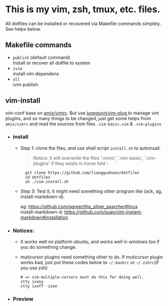 This is my vim, zsh, tmux, etc. files.
===
All dotfiles can be installed or recovered via Makefile commands simplely. See helps below.

## Makefile commands
* `publish` (default command)  
    install or recover all dotfile to system
* `ivim`  
    install vim dependens
* `all`  
    ivim publish

## vim-install
vim-conf base on [amix/vimrc](https://github.com/amix/vimrc). But use [ junegunn/vim-plug ](https://github.com/junegunn/vim-plug) to manage vim plugins,
and so many things to be changed, just get some helps from `amix/vimrc` and read the sources from files `.vim-basic.vim` & `.vim-plugins`

* ### install

  - Step 1: clone the files, and use shell script `install.sh` to autoinsall.
    > Notice: it will overwrite the files '.vimrc', '.vim-basic', '.vim-plugins' if they exists in home fold `~`
  
          git clone https://github.com/liangguohuan/dotfiles
          cd dotfiles
          sh ./vim-install.sh
  
  - Step 3: Test it, it might need something other program like (ack, ag, install-markdown-d).
  
      ag: https://github.com/ggreer/the_silver_searcher#linux  
      install-markdown-d: https://github.com/suan/vim-instant-markdown#installation

* ### Notices:
  - It works well on platform ubuntu, and works well in windows too if you do something change.
  - muticursor plugins need something other to do. If muticursor plugin works bad, just put these codes below to `~/.bashrc` or `~/.zshrc`(if you use zsh)

        # => vim-multiple-cursors must do this for doing well.
        stty ixany
        stty ixoff -ixon


* ### Preview
<div align="center">
<img alt="" src="https://raw.githubusercontent.com/liangguohuan/vim-zsh-tmux-conf/master/preview.png" />
<br><br>
</div>
